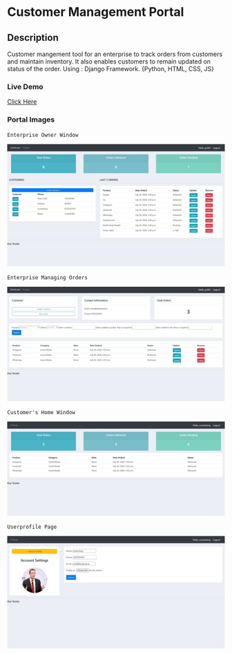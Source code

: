 # Customer Management Portal

## Description

Customer mangement tool for an enterprise to track orders from customers and maintain inventory. It also enables customers to remain updated on status of the order.              Using : Django Framework. {Python, HTML, CSS, JS}


### Live Demo
[Click Here](https://customer-management-pulkit.herokuapp.com/)

### Portal Images

```
Enterprise Owner Window
```
![Image of Admin](https://github.com/PulkitChangoiwala/ProjectPhotos/blob/master/admin1.JPG)


```
Enterprise Managing Orders
```
![Image of Admin](https://github.com/PulkitChangoiwala/ProjectPhotos/blob/master/viewcustomer.JPG)


```
Customer's Home Window
```
![Image of customer](https://github.com/PulkitChangoiwala/ProjectPhotos/blob/master/userpage.JPG)


```
Userprofile Page
```
![Image of customer]( https://github.com/PulkitChangoiwala/ProjectPhotos/blob/master/userprofile.JPG)


